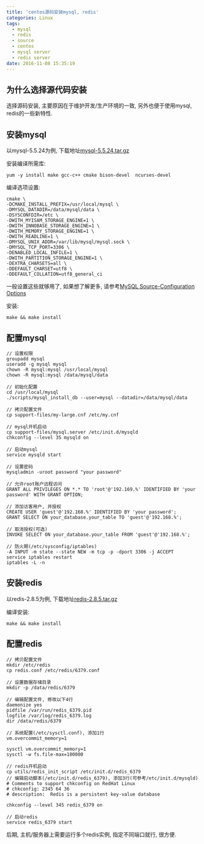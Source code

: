 ```yaml
---
title: 'centos源码安装mysql, redis'
categories: Linux
tags:
  - mysql
  - redis
  - source
  - centos
  - mysql server
  - redis server
date: 2016-11-08 15:35:19
---
```




## 为什么选择源代码安装
选择源码安装, 主要原因在于维护开发/生产环境的一致, 另外也便于使用mysql, redis的一些新特性.

## 安装mysql
以mysql-5.5.24为例, 下载地址[mysql-5.5.24.tar.gz](http://120.52.72.24/cdn.mysql.com/c3pr90ntc0td/archives/mysql-5.5/mysql-5.5.24.tar.gz)

安装编译所需库:

	yum -y install make gcc-c++ cmake bison-devel  ncurses-devel

<!-- more -->
编译选项设置:

	cmake \
    -DCMAKE_INSTALL_PREFIX=/usr/local/mysql \
	-DMYSQL_DATADIR=/data/mysql/data \
	-DSYSCONFDIR=/etc \
	-DWITH_MYISAM_STORAGE_ENGINE=1 \
	-DWITH_INNOBASE_STORAGE_ENGINE=1 \
	-DWITH_MEMORY_STORAGE_ENGINE=1 \
	-DWITH_READLINE=1 \
	-DMYSQL_UNIX_ADDR=/var/lib/mysql/mysql.sock \
	-DMYSQL_TCP_PORT=3306 \
	-DENABLED_LOCAL_INFILE=1 \
	-DWITH_PARTITION_STORAGE_ENGINE=1 \
	-DEXTRA_CHARSETS=all \
	-DDEFAULT_CHARSET=utf8 \
	-DDEFAULT_COLLATION=utf8_general_ci

一般设置这些就够用了, 如果想了解更多, 请参考[MySQL Source-Configuration Options](http://dev.mysql.com/doc/refman/5.5/en/source-configuration-options.html)

安装:

	make && make install

## 配置mysql

	// 设置权限
	groupadd mysql
	useradd -g mysql mysql
    chown -R mysql:mysql /usr/local/mysql
    chown -R mysql:mysql /data/mysql/data

	// 初始化配置
    cd /usr/local/mysql
    ./scripts/mysql_install_db --user=mysql --datadir=/data/mysql/data

	// 拷贝配置文件
    cp support-files/my-large.cnf /etc/my.cnf

	// mysql开机启动
	cp support-files/mysql.server /etc/init.d/mysqld
    chkconfig --level 35 mysqld on

    // 启动mysql
    service mysqld start

	// 设置密码
    mysqladmin -uroot password "your password"

	// 允许root账户远程访问
	GRANT ALL PRIVILEGES ON *.* TO 'root'@'192.169.%' IDENTIFIED BY 'your password' WITH GRANT OPTION;

	// 添加访客用户, 并授权
    CREATE USER 'guest'@'192.168.%' IDENTIFIED BY 'your password';
    GRANT SELECT ON your_database.your_table TO 'guest'@'192.168.%';

    // 取消授权(可选)
    INVOKE SELECT ON your_database.your_table FROM 'guest'@'192.168.%';

	// 防火期(/etc/sysconfig/iptables)
    -A INPUT -m state --state NEW -m tcp -p -dport 3306 -j ACCEPT
    service iptables restart
    iptables -L -n

## 安装redis
以redis-2.8.5为例, 下载地址[redis-2.8.5.tar.gz](http://download.redis.io/releases/redis-2.8.5.tar.gz)

编译安装:

	make && make install

## 配置redis

	// 拷贝配置文件
    mkdir /etc/redis
    cp redis.conf /etc/redis/6379.conf

	// 设置数据存储目录
    mkdir -p /data/redis/6379

	// 编辑配置文件, 修改以下4行
    daemonize yes
    pidfile /var/run/redis_6379.pid
    logfile /var/log/redis_6379.log
    dir /data/redis/6379

	// 系统配置(/etc/sysctl.conf), 添加1行
    vm.overcommit_memory=1

	sysctl vm.overcommit_memory=1
    sysctl -w fs.file-max=100000

	// redis开机启动
    cp utils/redis_init_script /etc/init.d/redis_6379
    // 编辑启动脚本(/etc/init.d/redis_6379), 添加3行(可参考/etc/init.d/mysqld)
    # Comments to support chkconfig on RedHat Linux
	# chkconfig: 2345 64 36
	# description:  Redis is a persistent key-value database

	chkconfig --level 345 redis_6379 on

	// 启动redis
    service redis_6379 start

后期, 主机/服务器上需要运行多个redis实例, 指定不同端口就行, 很方便.
